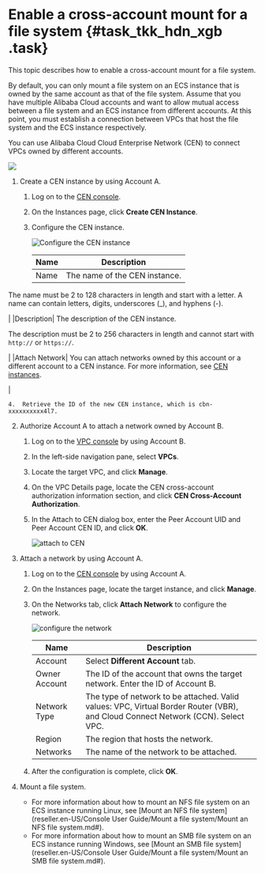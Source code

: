 # Enable a cross-account mount for a file system {#task_tkk_hdn_xgb .task}

This topic describes how to enable a cross-account mount for a file system.

By default, you can only mount a file system on an ECS instance that is owned by the same account as that of the file system. Assume that you have multiple Alibaba Cloud accounts and want to allow mutual access between a file system and an ECS instance from different accounts. At this point, you must establish a connection between VPCs that host the file system and the ECS instance respectively.

You can use Alibaba Cloud Cloud Enterprise Network \(CEN\) to connect VPCs owned by different accounts.

![](http://static-aliyun-doc.oss-cn-hangzhou.aliyuncs.com/assets/img/132369/156438601739653_en-US.png)

1.  Create a CEN instance by using Account A. 
    1.  Log on to the [CEN console](https://cen.console.aliyun.com/).
    2.  On the Instances page, click **Create CEN Instance**.
    3.  Configure the CEN instance. 

        ![Configure the CEN instance](http://static-aliyun-doc.oss-cn-hangzhou.aliyuncs.com/assets/img/132139/156438601739616_en-US.png)

        |Name|Description|
        |----|-----------|
        |Name| The name of the CEN instance.

 The name must be 2 to 128 characters in length and start with a letter. A name can contain letters, digits, underscores \(\_\), and hyphens \(-\).

 |
        |Description| The description of the CEN instance.

 The description must be 2 to 256 characters in length and cannot start with `http://` or `https://`.

 |
        |Attach Network| You can attach networks owned by this account or a different account to a CEN instance. For more information, see [CEN instances](https://partners-intl.aliyun.com/help/doc-detail/66001.htm).

 |

    4.  Retrieve the ID of the new CEN instance, which is cbn-xxxxxxxxxx4l7.
2.  Authorize Account A to attach a network owned by Account B. 
    1.  Log on to the [VPC console](https://vpcnext.console.aliyun.com/) by using Account B.
    2.  In the left-side navigation pane, select **VPCs**.
    3.  Locate the target VPC, and click **Manage**.
    4.  On the VPC Details page, locate the CEN cross-account authorization information section, and click **CEN Cross-Account Authorization**.
    5.  In the Attach to CEN dialog box, enter the Peer Account UID and Peer Account CEN ID, and click **OK**. 

        ![attach to CEN](http://static-aliyun-doc.oss-cn-hangzhou.aliyuncs.com/assets/img/132369/156438601739688_en-US.png)

3.  Attach a network by using Account A. 
    1.  Log on to the [CEN console](https://cen.console.aliyun.com/) by using Account A.
    2.  On the Instances page, locate the target instance, and click **Manage**.
    3.  On the Networks tab, click **Attach Network** to configure the network. 

        ![configure the network](http://static-aliyun-doc.oss-cn-hangzhou.aliyuncs.com/assets/img/132369/156438601739689_en-US.png)

        |Name|Description|
        |----|-----------|
        |Account|Select **Different Account** tab.|
        |Owner Account|The ID of the account that owns the target network. Enter the ID of Account B.|
        |Network Type|The type of network to be attached. Valid values: VPC, Virtual Border Router \(VBR\), and Cloud Connect Network \(CCN\). Select VPC.|
        |Region|The region that hosts the network.|
        |Networks|The name of the network to be attached.|

    4.  After the configuration is complete, click **OK**.
4.  Mount a file system. 
    -   For more information about how to mount an NFS file system on an ECS instance running Linux, see [Mount an NFS file system](reseller.en-US/Console User Guide/Mount a file system/Mount an NFS file system.md#).
    -   For more information about how to mount an SMB file system on an ECS instance running Windows, see [Mount an SMB file system](reseller.en-US/Console User Guide/Mount a file system/Mount an SMB file system.md#).

